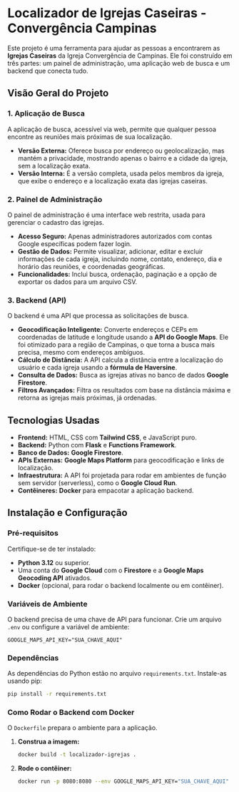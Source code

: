 # Localizador de Igrejas Caseiras - Convergência Campinas

Este projeto é uma ferramenta para ajudar as pessoas a encontrarem as **Igrejas Caseiras** da Igreja Convergência de Campinas. Ele foi construído em três partes: um painel de administração, uma aplicação web de busca e um backend que conecta tudo.

## Visão Geral do Projeto

### 1\. Aplicação de Busca

A aplicação de busca, acessível via web, permite que qualquer pessoa encontre as reuniões mais próximas de sua localização.

  * **Versão Externa:** Oferece busca por endereço ou geolocalização, mas mantém a privacidade, mostrando apenas o bairro e a cidade da igreja, sem a localização exata.
  * **Versão Interna:** É a versão completa, usada pelos membros da igreja, que exibe o endereço e a localização exata das igrejas caseiras.

### 2\. Painel de Administração

O painel de administração é uma interface web restrita, usada para gerenciar o cadastro das igrejas.

  * **Acesso Seguro:** Apenas administradores autorizados com contas Google específicas podem fazer login.
  * **Gestão de Dados:** Permite visualizar, adicionar, editar e excluir informações de cada igreja, incluindo nome, contato, endereço, dia e horário das reuniões, e coordenadas geográficas.
  * **Funcionalidades:** Inclui busca, ordenação, paginação e a opção de exportar os dados para um arquivo CSV.

### 3\. Backend (API)

O backend é uma API que processa as solicitações de busca.

  * **Geocodificação Inteligente:** Converte endereços e CEPs em coordenadas de latitude e longitude usando a **API do Google Maps**. Ele foi otimizado para a região de Campinas, o que torna a busca mais precisa, mesmo com endereços ambíguos.
  * **Cálculo de Distância:** A API calcula a distância entre a localização do usuário e cada igreja usando a **fórmula de Haversine**.
  * **Consulta de Dados:** Busca as igrejas ativas no banco de dados **Google Firestore**.
  * **Filtros Avançados:** Filtra os resultados com base na distância máxima e retorna as igrejas mais próximas, já ordenadas.

## Tecnologias Usadas

  * **Frontend:** HTML, CSS com **Tailwind CSS**, e JavaScript puro.
  * **Backend:** Python com **Flask** e **Functions Framework**.
  * **Banco de Dados:** **Google Firestore**.
  * **APIs Externas:** **Google Maps Platform** para geocodificação e links de localização.
  * **Infraestrutura:** A API foi projetada para rodar em ambientes de função sem servidor (serverless), como o **Google Cloud Run**.
  * **Contêineres:** **Docker** para empacotar a aplicação backend.

## Instalação e Configuração

### Pré-requisitos

Certifique-se de ter instalado:

  * **Python 3.12** ou superior.
  * Uma conta do **Google Cloud** com o **Firestore** e a **Google Maps Geocoding API** ativados.
  * **Docker** (opcional, para rodar o backend localmente ou em contêiner).

### Variáveis de Ambiente

O backend precisa de uma chave de API para funcionar. Crie um arquivo `.env` ou configure a variável de ambiente:

```
GOOGLE_MAPS_API_KEY="SUA_CHAVE_AQUI"
```

### Dependências

As dependências do Python estão no arquivo `requirements.txt`. Instale-as usando pip:

```bash
pip install -r requirements.txt
```

### Como Rodar o Backend com Docker

O `Dockerfile` prepara o ambiente para a aplicação.

1.  **Construa a imagem:**
    ```bash
    docker build -t localizador-igrejas .
    ```
2.  **Rode o contêiner:**
    ```bash
    docker run -p 8080:8080 --env GOOGLE_MAPS_API_KEY="SUA_CHAVE_AQUI" localizador-igrejas
    ```
